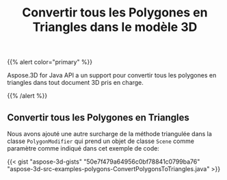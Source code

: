 ﻿---
title: Convertir tous les Polygones en Triangles dans le modèle 3D
type: docs
weight: 10
url: /fr/java/convert-all-polygons-to-triangles-in-3d-model/
description: Aspose.3D for Java API a un support pour convertir tous les polygones en triangles dans tout document 3D pris en charge.
---
{{% alert color="primary" %}} 

Aspose.3D for Java API a un support pour convertir tous les polygones en triangles dans tout document 3D pris en charge.

{{% /alert %}} 
## **Convertir tous les Polygones en Triangles**
Nous avons ajouté une autre surcharge de la méthode triangulée dans la classe `PolygonModifier` qui prend un objet de classe `Scene` comme paramètre comme indiqué dans cet exemple de code:

{{< gist "aspose-3d-gists" "50e7f479a64956c0bf78841c0799ba76" "aspose-3d-src-examples-polygons-ConvertPolygonsToTriangles.java" >}}
